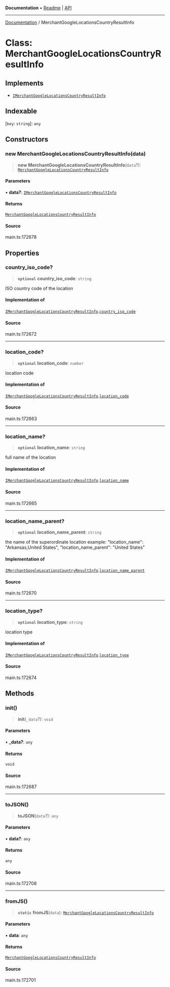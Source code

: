 **Documentation** • [Readme](../README.md) \| [API](../globals.md)

***

[Documentation](../README.md) / MerchantGoogleLocationsCountryResultInfo

# Class: MerchantGoogleLocationsCountryResultInfo

## Implements

- [`IMerchantGoogleLocationsCountryResultInfo`](../interfaces/IMerchantGoogleLocationsCountryResultInfo.md)

## Indexable

 \[`key`: `string`\]: `any`

## Constructors

### new MerchantGoogleLocationsCountryResultInfo(data)

> **new MerchantGoogleLocationsCountryResultInfo**(`data`?): [`MerchantGoogleLocationsCountryResultInfo`](MerchantGoogleLocationsCountryResultInfo.md)

#### Parameters

• **data?**: [`IMerchantGoogleLocationsCountryResultInfo`](../interfaces/IMerchantGoogleLocationsCountryResultInfo.md)

#### Returns

[`MerchantGoogleLocationsCountryResultInfo`](MerchantGoogleLocationsCountryResultInfo.md)

#### Source

main.ts:172678

## Properties

### country\_iso\_code?

> **`optional`** **country\_iso\_code**: `string`

ISO country code of the location

#### Implementation of

[`IMerchantGoogleLocationsCountryResultInfo`](../interfaces/IMerchantGoogleLocationsCountryResultInfo.md).[`country_iso_code`](../interfaces/IMerchantGoogleLocationsCountryResultInfo.md#country_iso_code)

#### Source

main.ts:172672

***

### location\_code?

> **`optional`** **location\_code**: `number`

location code

#### Implementation of

[`IMerchantGoogleLocationsCountryResultInfo`](../interfaces/IMerchantGoogleLocationsCountryResultInfo.md).[`location_code`](../interfaces/IMerchantGoogleLocationsCountryResultInfo.md#location_code)

#### Source

main.ts:172663

***

### location\_name?

> **`optional`** **location\_name**: `string`

full name of the location

#### Implementation of

[`IMerchantGoogleLocationsCountryResultInfo`](../interfaces/IMerchantGoogleLocationsCountryResultInfo.md).[`location_name`](../interfaces/IMerchantGoogleLocationsCountryResultInfo.md#location_name)

#### Source

main.ts:172665

***

### location\_name\_parent?

> **`optional`** **location\_name\_parent**: `string`

the name of the superordinate location
example:
"location_name": "Arkansas,United States",
"location_name_parent": "United States"

#### Implementation of

[`IMerchantGoogleLocationsCountryResultInfo`](../interfaces/IMerchantGoogleLocationsCountryResultInfo.md).[`location_name_parent`](../interfaces/IMerchantGoogleLocationsCountryResultInfo.md#location_name_parent)

#### Source

main.ts:172670

***

### location\_type?

> **`optional`** **location\_type**: `string`

location type

#### Implementation of

[`IMerchantGoogleLocationsCountryResultInfo`](../interfaces/IMerchantGoogleLocationsCountryResultInfo.md).[`location_type`](../interfaces/IMerchantGoogleLocationsCountryResultInfo.md#location_type)

#### Source

main.ts:172674

## Methods

### init()

> **init**(`_data`?): `void`

#### Parameters

• **\_data?**: `any`

#### Returns

`void`

#### Source

main.ts:172687

***

### toJSON()

> **toJSON**(`data`?): `any`

#### Parameters

• **data?**: `any`

#### Returns

`any`

#### Source

main.ts:172708

***

### fromJS()

> **`static`** **fromJS**(`data`): [`MerchantGoogleLocationsCountryResultInfo`](MerchantGoogleLocationsCountryResultInfo.md)

#### Parameters

• **data**: `any`

#### Returns

[`MerchantGoogleLocationsCountryResultInfo`](MerchantGoogleLocationsCountryResultInfo.md)

#### Source

main.ts:172701
